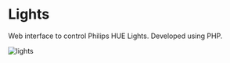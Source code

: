 # Lights
Web interface to control Philips HUE Lights. Developed using PHP.

![lights](https://user-images.githubusercontent.com/88294010/129830847-6459e11b-4d1c-4ce3-8eb5-50fbb68ae17e.png)

